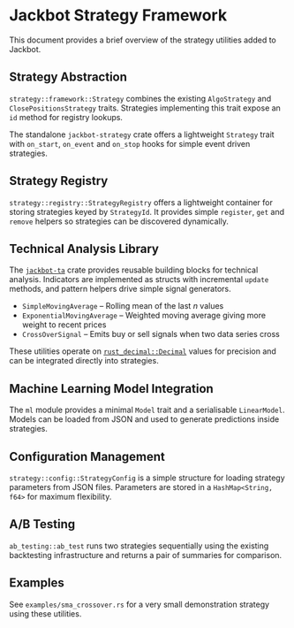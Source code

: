 # Jackbot Strategy Framework

This document provides a brief overview of the strategy utilities added to Jackbot.

## Strategy Abstraction

`strategy::framework::Strategy` combines the existing `AlgoStrategy` and
`ClosePositionsStrategy` traits. Strategies implementing this trait expose an
`id` method for registry lookups.

The standalone `jackbot-strategy` crate offers a lightweight `Strategy` trait
with `on_start`, `on_event` and `on_stop` hooks for simple event driven
strategies.

## Strategy Registry

`strategy::registry::StrategyRegistry` offers a lightweight container for
storing strategies keyed by `StrategyId`. It provides simple `register`, `get`
and `remove` helpers so strategies can be discovered dynamically.

## Technical Analysis Library

The [`jackbot-ta`](../jackbot-ta/) crate provides reusable building blocks for
technical analysis. Indicators are implemented as structs with incremental
`update` methods, and pattern helpers drive simple signal generators.

- `SimpleMovingAverage` – Rolling mean of the last *n* values
- `ExponentialMovingAverage` – Weighted moving average giving more weight to
  recent prices
- `CrossOverSignal` – Emits buy or sell signals when two data series cross

These utilities operate on [`rust_decimal::Decimal`](https://docs.rs/rust_decimal/) values for
precision and can be integrated directly into strategies.

## Machine Learning Model Integration

The `ml` module provides a minimal `Model` trait and a serialisable
`LinearModel`. Models can be loaded from JSON and used to generate predictions
inside strategies.

## Configuration Management

`strategy::config::StrategyConfig` is a simple structure for loading strategy
parameters from JSON files. Parameters are stored in a `HashMap<String, f64>`
for maximum flexibility.

## A/B Testing

`ab_testing::ab_test` runs two strategies sequentially using the existing
backtesting infrastructure and returns a pair of summaries for comparison.

## Examples

See `examples/sma_crossover.rs` for a very small demonstration strategy using
these utilities.
